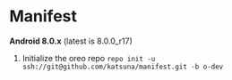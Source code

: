 Manifest
========

**Android 8.0.x** (latest is 8.0.0_r17)

1. Initialize the oreo repo	
`repo init -u ssh://git@github.com/katsuna/manifest.git -b o-dev`

